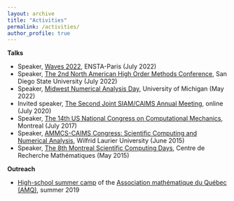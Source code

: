 ```yaml
---
layout: archive
title: "Activities"
permalink: /activities/
author_profile: true
---
```


**Talks** 

* Speaker, [Waves 2022](https://waves2022.apps.math.cnrs.fr/), ENSTA-Paris (July 2022)
* Speaker, [The 2nd North American High Order Methods Conference](https://sites.google.com/sdsu.edu/nahomcon2022/nahomcon-22), San Diego State University (July 2022)
* Speaker, [Midwest Numerical Analysis Day](https://sites.lsa.umich.edu/mwnaday2022/), University of Michigan (May 2022)
* Invited speaker, [The Second Joint SIAM/CAIMS Annual Meeting](https://www.siam.org/conferences/cm/conference/an20), online (July 2020)
* Speaker, [The 14th US National Congress on Computational Mechanics](http://14.usnccm.org/), Montreal (July 2017)
* Speaker, [AMMCS-CAIMS Congress: Scientific Computing and Numerical Analysis](http://www.ammcs-caims2015.wlu.ca/), Wilfrid Laurier University (June 2015)
* Speaker, [The 8th Montreal Scientific Computing Days](http://www.crm.umontreal.ca/Comp15/index_e.php), Centre de Recherche Mathématiques (May 2015)

**Outreach**

* [High-school summer camp](https://www.amq.math.ca/camps/) of the [Association mathématique du Québec (AMQ)](https://www.amq.math.ca/), summer 2019
<!-- {% if site.talkmap_link == true %}

<p style="text-decoration:underline;"><a href="/talkmap.html">See a map of all the places I've given a talk!</a></p>

{% endif %} -->

<!-- {% for post in site.talks reversed %}
  {% include archive-single-talk.html %}
{% endfor %}
 -->
